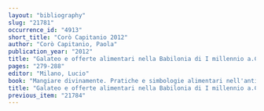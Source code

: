 ```yaml
---
layout: "bibliography"
slug: "21781"
occurrence_id: "4913"
short_title: "Corò Capitanio 2012"
author: "Corò Capitanio, Paola"
publication_year: "2012"
title: "Galateo e offerte alimentari nella Babilonia di I millennio a.C.: la preparazione della tavola"
pages: "279-288"
editor: "Milano, Lucio"
book: "Mangiare divinamente. Pratiche e simbologie alimentari nell'antico oriente (Venice)"
title: "Galateo e offerte alimentari nella Babilonia di I millennio a.C.: la preparazione della tavola"
previous_item: "21784"
---
```


